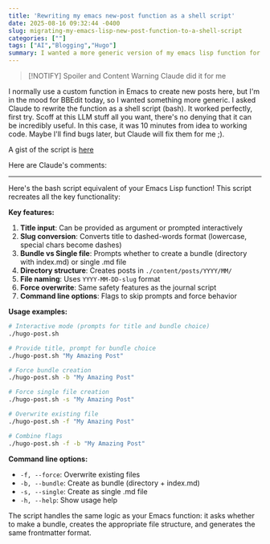 ```yaml
---
title: 'Rewriting my emacs new-post function as a shell script'
date: 2025-08-16 09:32:44 -0400
slug: migrating-my-emacs-lisp-new-post-function-to-a-shell-script
categories: [""]
tags: ["AI","Blogging","Hugo"]
summary: I wanted a more generic version of my emacs lisp function for creating new posts. Claude helped me write it.
---
```


> [!NOTIFY] Spoiler and Content Warning
> Claude did it for me


I normally use a custom function in Emacs to create new posts here, but I'm in the mood for BBEdit today, so I wanted something more generic. I asked Claude to rewrite the function as a shell script (bash). It worked perfectly, first try. Scoff at this LLM stuff all you want, there's no denying that it can be incredibly useful. In this case, it was 10 minutes from idea to working code. Maybe I'll find bugs later, but Claude will fix them for me ;).

A gist of the script is [here](https://gist.github.com/jackbaty/374d87db086babc9dc19cf856bced4cc)

Here are Claude's comments:

----

Here's the bash script equivalent of your Emacs Lisp function! This script recreates all the key functionality:

**Key features:**

1. **Title input**: Can be provided as argument or prompted interactively
2. **Slug conversion**: Converts title to dashed-words format (lowercase, special chars become dashes)
3. **Bundle vs Single file**: Prompts whether to create a bundle (directory with index.md) or single .md file
4. **Directory structure**: Creates posts in `./content/posts/YYYY/MM/`
5. **File naming**: Uses `YYYY-MM-DD-slug` format
6. **Force overwrite**: Same safety features as the journal script
7. **Command line options**: Flags to skip prompts and force behavior

**Usage examples:**

```bash
# Interactive mode (prompts for title and bundle choice)
./hugo-post.sh

# Provide title, prompt for bundle choice
./hugo-post.sh "My Amazing Post"

# Force bundle creation
./hugo-post.sh -b "My Amazing Post"

# Force single file creation
./hugo-post.sh -s "My Amazing Post"

# Overwrite existing file
./hugo-post.sh -f "My Amazing Post"

# Combine flags
./hugo-post.sh -f -b "My Amazing Post"
```

**Command line options:**
- `-f, --force`: Overwrite existing files
- `-b, --bundle`: Create as bundle (directory + index.md)
- `-s, --single`: Create as single .md file
- `-h, --help`: Show usage help

The script handles the same logic as your Emacs function: it asks whether to make a bundle, creates the appropriate file structure, and generates the same frontmatter format.